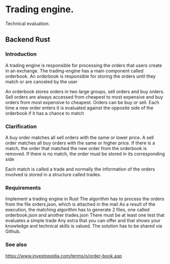 # Trading engine. 

Technical evaluation.

## Backend Rust

### Introduction

A trading engine is responsible for processing the orders that users create in an exchange. The trading-engine has a main component called orderbook. An orderbook is responsible for storing the orders until they match or are canceled by the user

An orderbook stores orders in two large groups, sell orders and buy orders. Sell orders are always accessed from cheapest to most expensive and buy orders from most expensive to cheapest. Orders can be buy or sell. Each time a new order enters it is evaluated against the opposite side of the orderbook if it has a chance to match

### Clarification

A buy order matches all sell orders with the same or lower price. A sell order matches all buy orders with the same or higher price. If there is a match, the order that matched the new order from the orderbook is removed. If there is no match, the order must be stored in its corresponding side

Each match is called a trade and normally the information of the orders involved is stored in a structure called trades.

### Requirements

Implement a trading engine in Rust
The algorithm has to process the orders from the file orders.json, which is attached in the mail
As a result of the execution, the matching algorithm has to generate 2 files, one called orderbook.json and another trades.json
There must be at least one test that evaluates a simple trade
Any extra that you can offer and that shows your knowledge and technical skills is valued.
The solution has to be shared via Github.


### See also
https://www.investopedia.com/terms/o/order-book.asp
